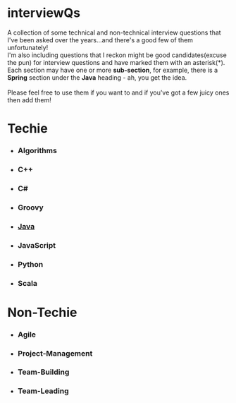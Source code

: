 # interviewQs
A collection of some technical and non-technical interview questions that I've been asked over the years...and there's a good few of them unfortunately!<br>I'm also including questions that I reckon might be good candidates(excuse the pun) for interview questions and have marked them with an asterisk(*).<br>
Each section may have one or more **sub-section**, for example, there is a **Spring** section under the **Java** heading - ah, you get the idea.<br><br>
Please feel free to use them if you want to and if you've got a few juicy ones then add them!

# Techie
* ### Algorithms
* ### C++
* ### C#
* ### Groovy
* ### [Java](java/README.md)
* ### JavaScript
* ### Python
* ### Scala

# Non-Techie
* ### Agile
* ### Project-Management
* ### Team-Building
* ### Team-Leading
